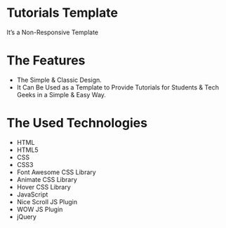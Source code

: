 # Tutorials Template
It’s a Non-Responsive Template

# The Features
* The Simple & Classic Design.
* It Can Be Used as a Template to Provide Tutorials for Students & Tech Geeks in a Simple & Easy Way.

# The Used Technologies
* HTML
* HTML5
* CSS
* CSS3
* Font Awesome CSS Library
* Animate CSS Library
* Hover CSS Library
* JavaScript
* Nice Scroll JS Plugin
* WOW JS Plugin
* jQuery
